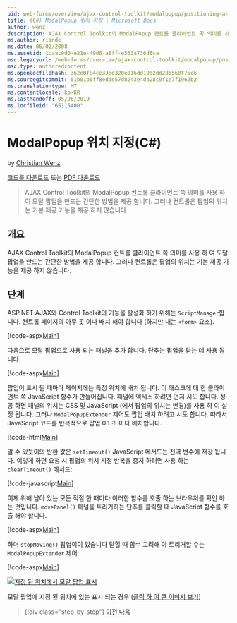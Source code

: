 ```yaml
---
uid: web-forms/overview/ajax-control-toolkit/modalpopup/positioning-a-modalpopup-cs
title: (C#) ModalPopup 위치 지정 | Microsoft Docs
author: wenz
description: AJAX Control Toolkit의 ModalPopup 컨트롤 클라이언트 쪽 의미를 사용 하 여 모달 팝업을 만드는 간단한 방법을 제공 합니다. 그러나 컨트롤을 제공 하지 않습니다는 중...
ms.author: riande
ms.date: 06/02/2008
ms.assetid: 1caac9d0-e21e-49d6-a8ff-e563a736d6ca
msc.legacyurl: /web-forms/overview/ajax-control-toolkit/modalpopup/positioning-a-modalpopup-cs
msc.type: authoredcontent
ms.openlocfilehash: 362e0f84ce336d320e016dd19d2dd286560f75c6
ms.sourcegitcommit: 51b01b6ff8edde57d8243e4da28c9f1e7f1962b2
ms.translationtype: MT
ms.contentlocale: ko-KR
ms.lasthandoff: 05/06/2019
ms.locfileid: "65115400"
---
```

# <a name="positioning-a-modalpopup-c"></a>ModalPopup 위치 지정(C#)

by [Christian Wenz](https://github.com/wenz)

[코드를 다운로드](http://download.microsoft.com/download/2/4/0/24052038-f942-4336-905b-b60ae56f0dd5/ModalPopup4.cs.zip) 또는 [PDF 다운로드](http://download.microsoft.com/download/b/6/a/b6ae89ee-df69-4c87-9bfb-ad1eb2b23373/modalpopup4CS.pdf)

> AJAX Control Toolkit의 ModalPopup 컨트롤 클라이언트 쪽 의미를 사용 하 여 모달 팝업을 만드는 간단한 방법을 제공 합니다. 그러나 컨트롤은 팝업의 위치는 기본 제공 기능을 제공 하지 않습니다.

## <a name="overview"></a>개요

AJAX Control Toolkit의 ModalPopup 컨트롤 클라이언트 쪽 의미를 사용 하 여 모달 팝업을 만드는 간단한 방법을 제공 합니다. 그러나 컨트롤은 팝업의 위치는 기본 제공 기능을 제공 하지 않습니다.

## <a name="steps"></a>단계

ASP.NET AJAX와 Control Toolkit의 기능을 활성화 하기 위해는 `ScriptManager`합니다. 컨트롤 페이지의 아무 곳 이나 배치 해야 합니다 (하지만 내는 `<form>` 요소).

[!code-aspx[Main](positioning-a-modalpopup-cs/samples/sample1.aspx)]

다음으로 모달 팝업으로 사용 되는 패널을 추가 합니다. 단추는 팝업을 닫는 데 사용 됩니다.

[!code-aspx[Main](positioning-a-modalpopup-cs/samples/sample2.aspx)]

팝업이 표시 될 때마다 페이지에는 특정 위치에 배치 됩니다. 이 태스크에 대 한 클라이언트 쪽 JavaScript 함수가 만들어집니다. 패널에 액세스 하려면 먼저 시도 합니다. 성공 하면 패널의 위치는 CSS 및 JavaScript (에서 팝업의 위치는 변경)를 사용 하 여 설정 됩니다. 그러나 `ModalPopupExtender` 제어도 팝업 배치 하려고 시도 합니다. 따라서 JavaScript 코드를 반복적으로 팝업 0.1 초 마다 배치합니다.

[!code-html[Main](positioning-a-modalpopup-cs/samples/sample3.html)]

알 수 있듯이의 반환 값은 `setTimeout()` JavaScript 메서드는 전역 변수에 저장 됩니다. 이렇게 하면 요청 시 팝업의 위치 지정 반복을 중지 하려면 사용 하는 `clearTimeout()` 메서드:

[!code-javascript[Main](positioning-a-modalpopup-cs/samples/sample4.js)]

이제 위해 남아 있는 모든 적절 한 때마다 이러한 함수를 호출 하는 브라우저를 확인 하는 것입니다. `movePanel()` 패널을 트리거하는 단추를 클릭할 때 JavaScript 함수를 호출 해야 합니다.

[!code-aspx[Main](positioning-a-modalpopup-cs/samples/sample5.aspx)]

하며 `stopMoving()` 팝업이이 있습니다 닫힐 때 함수 고려해 야 트리거할 수는 `ModalPopupExtender` 제어:

[!code-aspx[Main](positioning-a-modalpopup-cs/samples/sample6.aspx)]

[![지정 된 위치에서 모달 팝업 표시](positioning-a-modalpopup-cs/_static/image2.png)](positioning-a-modalpopup-cs/_static/image1.png)

모달 팝업에 지정 된 위치에 있는 표시 되는 경우 ([클릭 하 여 큰 이미지 보기](positioning-a-modalpopup-cs/_static/image3.png))

> [!div class="step-by-step"]
> [이전](handling-postbacks-from-a-modalpopup-cs.md)
> [다음](launching-a-modal-popup-window-from-server-code-vb.md)
